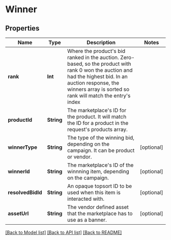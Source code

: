 # Winner

## Properties
Name | Type | Description | Notes
------------ | ------------- | ------------- | -------------
**rank** | **Int** | Where the product&#39;s bid ranked in the auction. Zero-based, so the product with rank 0 won the auction and had the highest bid. In an auction response, the winners array is sorted so rank will match the entry&#39;s index | 
**productId** | **String** | The marketplace&#39;s ID for the product. It will match the ID for a product in the request&#39;s products array. | 
**winnerType** | **String** | The type of the winning bid, depending on the campaign. It can be product or vendor. | [optional] 
**winnerId** | **String** | The marketplace&#39;s ID of the winnning item, depending on the campaign. | [optional] 
**resolvedBidId** | **String** | An opaque topsort ID to be used when this item is interacted with. | [optional] 
**assetUrl** | **String** | The vendor defined asset that the marketplace has to use as a banner. | [optional] 

[[Back to Model list]](../README.md#documentation-for-models) [[Back to API list]](../README.md#documentation-for-api-endpoints) [[Back to README]](../README.md)


